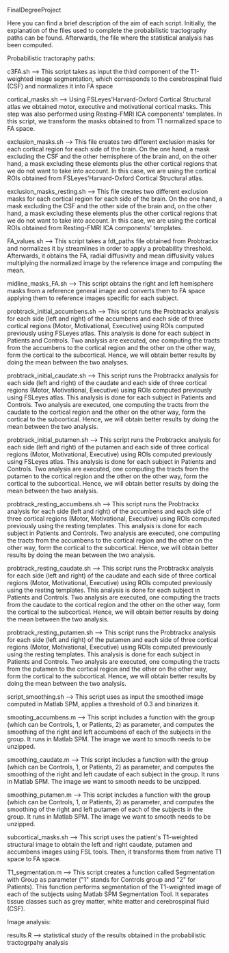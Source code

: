 FinalDegreeProject

Here you can find a brief description of the aim of each script. Initially, the explanation of the files used to complete the probabilistic tractography paths can be found. Afterwards, the file where the statistical analysis has been computed.

Probabilistic tractoraphy paths:

c3FA.sh --> This script takes as input the third component of the T1-weighted image segmentation, which corresponds to the cerebrospinal fluid (CSF) and normalizes it into FA space

cortical_masks.sh --> Using FSLeyes'Harvard-Oxford Cortical Structural atlas we obtained motor, executive and motivational cortical masks. This step was also performed using Resting-FMRI ICA components' templates. In this script, we transform the masks obtained to from T1 normalized space to FA space.

exclusion_masks.sh --> This file creates two different exclusion masks for each cortical region for each side of the brain. On the one hand, a mask excluding the CSF and the other hemisphere of the brain and, on the other hand, a mask excluding these elements plus the other cortical regions that we do not want to take into account. In this case, we are using the cortical ROIs obtained from FSLeyes'Harvard-Oxford Cortical Structural atlas. 

exclusion_masks_resting.sh --> This file creates two different exclusion masks for each cortical region for each side of the brain. On the one hand, a mask excluding the CSF and the other side of the brain and, on the other hand, a mask excluding these elements plus the other cortical regions that we do not want to take into account. In this case, we are using the cortical ROIs obtained from Resting-FMRI ICA components' templates. 

FA_values.sh --> This script takes a fdt_paths file obtained from Probtrackx and normalizes it by streamlines in order to apply a probability threshold. Afterwards, it obtains the FA, radial diffusivity and mean diffusivity values multiplying the normalized image by the reference image and computing the mean.

midline_masks_FA.sh --> This script obtains the right and left hemisphere masks from a reference general image and converts them to FA space applying them to reference images specific for each subject.

probtrack_initial_accumbens.sh --> This script runs the Probtrackx analysis for each side (left and right) of the accumbens and each side of three cortical regions (Motor, Motivational, Executive) using ROIs computed previously using FSLeyes atlas. This analysis is done for each subject in Patients and Controls. Two analysis are executed, one computing the tracts from the accumbens to the cortical region and the other on the other way, form the cortical to the subcortical. Hence, we will obtain better results by doing the mean between the two analyses.

probtrack_initial_caudate.sh --> This script runs the Probtrackx analysis for each side (left and right) of the caudate and each side of three cortical regions (Motor, Motivational, Executive) using ROIs computed previously using FSLeyes atlas. This analysis is done for each subject in Patients and Controls. Two analysis are executed, one computing the tracts from the caudate to the cortical region and the other on the other way, form the cortical to the subcortical. Hence, we will obtain better results by doing the mean between the two analysis.

probtrack_initial_putamen.sh --> This script runs the Probtrackx analysis for each side (left and right) of the putamen and each side of three cortical regions (Motor, Motivational, Executive) using ROIs computed previously using FSLeyes atlas. This analysis is done for each subject in Patients and Controls. Two analysis are executed, one computing the tracts from the putamen to the cortical region and the other on the other way, form the cortical to the subcortical. Hence, we will obtain better results by doing the mean between the two analysis.

probtrack_resting_accumbens.sh --> This script runs the Probtrackx analysis for each side (left and right) of the accumbens and each side of three cortical regions (Motor, Motivational, Executive) using ROIs computed previously using the resting templates. This analysis is done for each subject in Patients and Controls. Two analysis are executed, one computing the tracts from the accumbens to the cortical region and the other on the other way, form the cortical to the subcortical. Hence, we will obtain better results by doing the mean between the two analysis.

probtrack_resting_caudate.sh --> This script runs the Probtrackx analysis for each side (left and right) of the caudate and each side of three cortical regions (Motor, Motivational, Executive) using ROIs computed previously using the resting templates. This analysis is done for each subject in Patients and Controls. Two analysis are executed, one computing the tracts from the caudate to the cortical region and the other on the other way, form the cortical to the subcortical. Hence, we will obtain better results by doing the mean between the two analysis.

probtrack_resting_putamen.sh --> This script runs the Probtrackx analysis for each side (left and right) of the putamen and each side of three cortical regions (Motor, Motivational, Executive) using ROIs computed previously using the resting templates. This analysis is done for each subject in Patients and Controls. Two analysis are executed, one computing the tracts from the putamen to the cortical region and the other on the other way, form the cortical to the subcortical. Hence, we will obtain better results by doing the mean between the two analysis.

script_smoothing.sh --> This script uses as input the smoothed image computed in Matlab SPM, applies a threshold of 0.3 and binarizes it. 

smooting_accumbens.m --> This script includes a function with the group (which can be Controls, 1, or Patients, 2) as parameter, and computes the smoothing of the right and left accumbens of each of the subjects in the group. It runs in Matlab SPM. The image we want to smooth needs to be unzipped.

smoothing_caudate.m --> This script includes a function with the group (which can be Controls, 1, or Patients, 2) as parameter, and computes the smoothing of the right and left caudate of each subject in the group. It runs in Matlab SPM. The image we want to smooth needs to be unzipped.

smoothing_putamen.m --> This script includes a function with the group (which can be Controls, 1, or Patients, 2) as parameter, and computes the smoothing of the right and left putamen of each of the subjects in the group. It runs in Matlab SPM. The image we want to smooth needs to be unzipped.

subcortical_masks.sh --> This script uses the patient's T1-weighted structural image to obtain the left and right caudate, putamen and accumbens images using FSL tools. Then, it transforms them from native T1 space to FA space. 

T1_segmentation.m --> This script creates a function called Segmentation with Group as parameter ("1" stands for Controls group and "2" for Patients). This function performs segmentation of the T1-weighted image of each of the subjects using Matlab SPM Segmentation Tool. It separates tissue classes such as grey matter, white matter and cerebrospinal fluid (CSF). 



Image analysis:

results.R --> statistical study of the results obtained in the probabilistic tractogrpahy analysis
